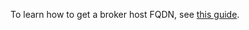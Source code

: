 To learn how to get a broker host FQDN, see [this guide](../../../managed-kafka/operations/connect/index.md#get-fqdn).
